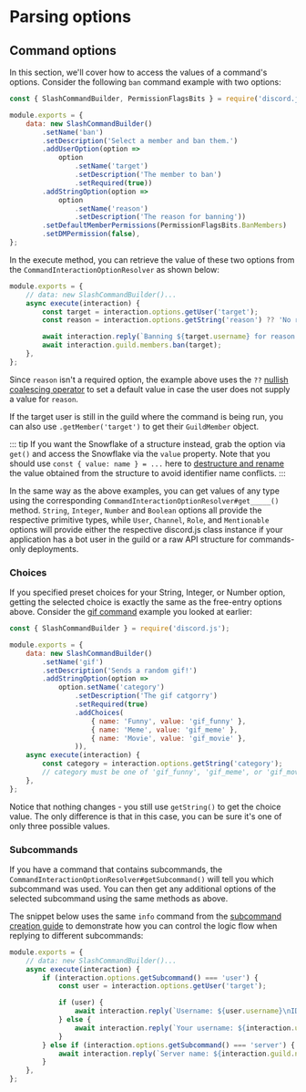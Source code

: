 # Parsing options

## Command options

In this section, we'll cover how to access the values of a command's options. Consider the following `ban` command example with two options:

```js {7-15}
const { SlashCommandBuilder, PermissionFlagsBits } = require('discord.js');

module.exports = {
	data: new SlashCommandBuilder()
		.setName('ban')
		.setDescription('Select a member and ban them.')
		.addUserOption(option =>
			option
				.setName('target')
				.setDescription('The member to ban')
				.setRequired(true))
		.addStringOption(option =>
			option
				.setName('reason')
				.setDescription('The reason for banning'))
		.setDefaultMemberPermissions(PermissionFlagsBits.BanMembers)
		.setDMPermission(false),
};
```

In the execute method, you can retrieve the value of these two options from the `CommandInteractionOptionResolver` as shown below:

```js {4-8}
module.exports = {
	// data: new SlashCommandBuilder()...
	async execute(interaction) {
		const target = interaction.options.getUser('target');
		const reason = interaction.options.getString('reason') ?? 'No reason provided';

		await interaction.reply(`Banning ${target.username} for reason: ${reason}`);
		await interaction.guild.members.ban(target);
	},
};
```

Since `reason` isn't a required option, the example above uses the `??` [nullish coalescing operator](https://developer.mozilla.org/en-US/docs/Web/JavaScript/Reference/Operators/Nullish_coalescing_operator) to set a default value in case the user does not supply a value for `reason`.

If the target user is still in the guild where the command is being run, you can also use `.getMember('target')` to get their `GuildMember` object.

::: tip
If you want the Snowflake of a structure instead, grab the option via `get()` and access the Snowflake via the `value` property. Note that you should use `const { value: name } = ...` here to [destructure and rename](https://developer.mozilla.org/en-US/docs/Web/JavaScript/Reference/Operators/Destructuring_assignment) the value obtained from the <DocsLink path="typedef/CommandInteractionOption" /> structure to avoid identifier name conflicts.
:::

In the same way as the above examples, you can get values of any type using the corresponding `CommandInteractionOptionResolver#get_____()` method. `String`, `Integer`, `Number` and `Boolean` options all provide the respective primitive types, while `User`, `Channel`, `Role`, and `Mentionable` options will provide either the respective discord.js class instance if your application has a bot user in the guild or a raw API structure for commands-only deployments.

### Choices

If you specified preset choices for your String, Integer, or Number option, getting the selected choice is exactly the same as the free-entry options above. Consider the [gif command](/slash-commands/advanced-creation.html#choices) example you looked at earlier:

```js {11-15,17}
const { SlashCommandBuilder } = require('discord.js');

module.exports = {
	data: new SlashCommandBuilder()
		.setName('gif')
		.setDescription('Sends a random gif!')
		.addStringOption(option =>
			option.setName('category')
				.setDescription('The gif catgorry')
				.setRequired(true)
				.addChoices(
					{ name: 'Funny', value: 'gif_funny' },
					{ name: 'Meme', value: 'gif_meme' },
					{ name: 'Movie', value: 'gif_movie' },
				)),
	async execute(interaction) {
		const category = interaction.options.getString('category');
		// category must be one of 'gif_funny', 'gif_meme', or 'gif_movie'
	},
};
```

Notice that nothing changes - you still use `getString()` to get the choice value. The only difference is that in this case, you can be sure it's one of only three possible values.

### Subcommands

If you have a command that contains subcommands, the `CommandInteractionOptionResolver#getSubcommand()` will tell you which subcommand was used. You can then get any additional options of the selected subcommand using the same methods as above.

The snippet below uses the same `info` command from the [subcommand creation guide](/slash-commands/advanced-creation.md#subcommands) to demonstrate how you can control the logic flow when replying to different subcommands:

```js {4,12}
module.exports = {
	// data: new SlashCommandBuilder()...
	async execute(interaction) {
		if (interaction.options.getSubcommand() === 'user') {
			const user = interaction.options.getUser('target');

			if (user) {
				await interaction.reply(`Username: ${user.username}\nID: ${user.id}`);
			} else {
				await interaction.reply(`Your username: ${interaction.user.username}\nYour ID: ${interaction.user.id}`);
			}
		} else if (interaction.options.getSubcommand() === 'server') {
			await interaction.reply(`Server name: ${interaction.guild.name}\nTotal members: ${interaction.guild.memberCount}`);
		}
	},
};
```
